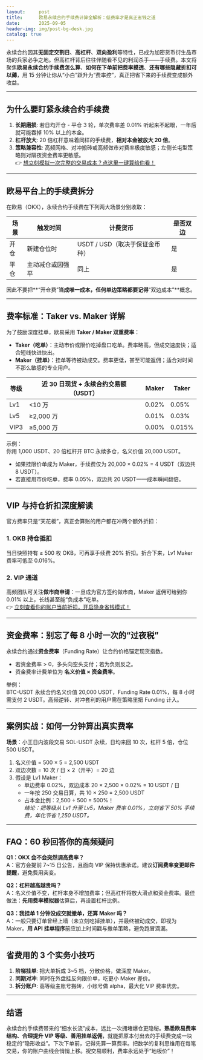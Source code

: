 ```yaml
---
layout:     post
title:      欧易永续合约手续费计算全解析：低费率才是真正省钱之道
date:       2025-09-05
header-img: img/post-bg-desk.jpg
catalog: true
---
```


永续合约因其**无固定交割日**、**高杠杆**、**双向盈利**等特性，已成为加密货币衍生品市场的兵家必争之地。但高杠杆背后往往伴随看不见的利润杀手——手续费。本文将聚焦**欧易永续合约手续费怎么算**、**如何在下单前把费率摸透**、**还有哪些隐藏折扣可以薅**，用 15 分钟让你从“小白”跃升为“费率控”，真正把省下来的手续费变成额外收益。

---

## 为什么要盯紧永续合约手续费

1. **长期磨损**: 若日均开仓 - 平仓 3 轮，单次费率差 0.01% 听起来不起眼，一年后就可能吞掉 10% 以上的本金。  
2. **杠杆放大**: 20 倍杠杆意味着同样的手续费，**相对本金被放大 20 倍**。  
3. **策略兼容性**: 高频网格、对冲搬砖或高频做市对费率极度敏感；左侧长屯型策略则对隔夜资金费率更敏感。  
👉 [想立刻模拟一次完整的交易成本？点这里一键算给你看！](https://okxdog.com/)  

---

## 欧易平台上的手续费拆分

在欧易（OKX），永续合约手续费在下列两大场景分别收取：

| 场景 | 触发时间 | 计费货币 | 是否双边 |
| --- | --- | --- | --- |
| 开仓 | 新建仓位时 | USDT / USD（取决于保证金币种） | 是 |
| 平仓 | 主动减仓或因强平 | 同上 | 是 |

因此不要把**“开仓费”**当成唯一成本，任何单边策略都要记得**“双边成本”**概念。

---

## 费率标准：Taker vs. Maker 详解

为了鼓励深度挂单，欧易采用 **Taker / Maker 双重费率**：

- **Taker（吃单）**：主动市价或限价吃掉盘口吃单。费率略高，但成交速度快；适合短线快进快出。  
- **Maker（挂单）**：挂单等待被动成交。费率更低，甚至可能返佣；适合对时间不那么敏感的专业用户。

| 等级 | 近 30 日现货 + 永续合约交易额（USDT） | Maker | Taker |
| --- | --- | --- | --- |
| Lv1 | <10 万 | 0.02% | 0.05% |
| Lv5 | ≥2,000 万 | 0.01% | 0.03% |
| VIP3 | ≥5,000 万 | 0.00% | 0.015% |

示例：  
你用 1,000 USDT、20 倍杠杆开 BTC 永续多仓，名义价值 20,000 USDT。  
- 如果挂限价单成为 Maker，手续费仅为 20,000 × 0.02% = 4 USDT（双边共 8 USDT）。  
- 若直接用市价吃单，费率 0.05%，双边共 20 USDT——成本瞬间翻倍。

---

## VIP 与持仓折扣深度解读

官方费率只是“天花板”，真正会算账的用户都在冲两个额外折扣：  

### 1. OKB 持仓抵扣  
当日快照持有 ≥ 500 枚 OKB，可再享手续费 20% 折扣。折合下来，Lv1 Maker 费率可低至 0.016%。  

### 2. VIP 通道  
高频团队可关注**做市商申请**：一旦成为官方签约做市商，Maker 返佣可给到你 0.01% 以上，长线甚至能“负成本”吃单。  
👉 [立刻查看你的账户当前折扣，开启隐身省钱模式！](https://okxdog.com/)  

---

## 资金费率：别忘了每 8 小时一次的“过夜税”

永续合约通过**资金费率**（Funding Rate）让合约价格锚定现货指数。  

- 若资金费率 > 0，多头向空头支付；若为负则反之。  
- 资金费率计费单位为 **名义价值 × 资金费率**。  

举例：  
BTC-USDT 永续合约名义价值 20,000 USDT，Funding Rate 0.01%，每 8 小时需支付 2 USDT。高频逆转、对冲套利的用户需在策略里把 Funding 计入。

---

## 案例实战：如何一分钟算出真实费率

**场景**：小王日内波段交易 SOL-USDT 永续，日均来回 10 次，杠杆 5 倍，仓位 500 USDT。  

1. 名义价值 = 500 × 5 = 2,500 USDT  
2. 双边次数 = 10 次 / 日 × 2（开平）= 20 边  
3. 假设是 Lv1 Maker：  
   - 单边费率 0.02%，双边成本 20 × 2,500 × 0.02% = 10 USDT / 日  
   - 一年按 250 交易日算，共 10 × 250 = 2,500 USDT  
   - 占本金比例：2,500 ÷ 500 = 500%！  
   *结论：把等级从 Lv1 升至 Lv5，Maker 费率 0.01%，立刻省下 50% 手续费，年化节省 1,250 USDT。*

---

## FAQ：60 秒回答你的高频疑问

**Q1：OKX 会不会突然调高费率？**  
A：官方会提前 7~15 日公告，且面向 VIP 保持优惠承诺。建议**订阅费率变更邮件提醒**，避免费用突变。

**Q2：杠杆越高越贵吗？**  
A：名义价值不变，杠杆本身不增加费率；但高杠杆将放大滑点和资金费率。最佳做法：**先用费率模拟器**估算后，再设置杠杆比例。

**Q3：我挂单 1 分钟没成交就撤单，还算 Maker 吗？**  
A：一般只要订单曾经上墙（未立刻吃掉挂单），并最终被动成交，即视为 Maker。**用 API 挂单程序**前应加上时间戳与撤单策略，避免跑冒滴漏。

---

## 省费用的 3 个实务小技巧

1. **阶梯挂单**: 把大单拆成 3~5 档，分散价格，做深度 Maker。  
2. **同期对冲**: 同时在外盘挂反向限价单，吃更小 Maker 差价。  
3. **拆分账户**: 高等级主账号搬砖，小账号做 alpha，最大化 VIP 费率优势。

---

## 结语

永续合约手续费带来的“细水长流”成本，远比一次拥堵爆仓更隐秘。**熟悉欧易费率结构、合理提升 VIP 等级、善用挂单返佣**，就能把原本付出去的手续费变成一块稳定的“隐形收益”。下次下单前，记得先算一算费率。把数学的复利思维用在每笔交易，你的账户曲线会悄悄上移。祝交易顺利，费率永远处于“地板价”！